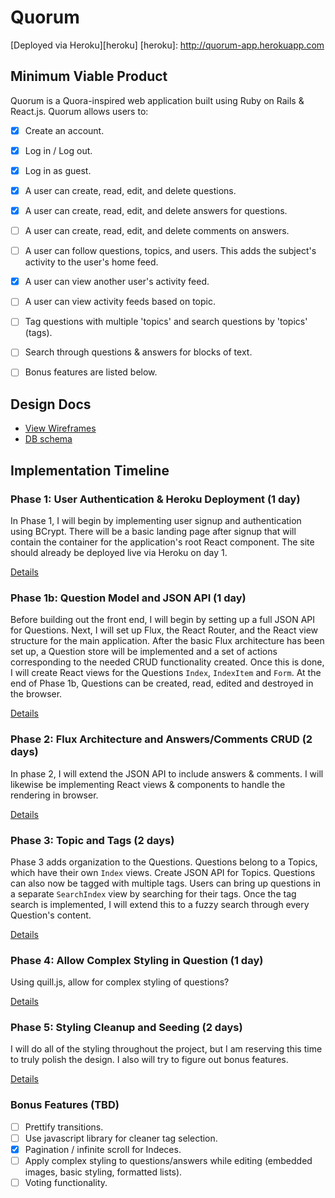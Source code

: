 # Quorum

[Deployed via Heroku][heroku]
[heroku]: http://quorum-app.herokuapp.com

## Minimum Viable Product

Quorum is a Quora-inspired web application built using Ruby on Rails & React.js. Quorum allows users to:

<!-- This is a Markdown checklist. Use it to keep track of your progress! -->

- [X] Create an account.
- [X] Log in / Log out.
- [X] Log in as guest.
- [X] A user can create, read, edit, and delete questions.
- [X] A user can create, read, edit, and delete answers for questions.
- [ ] A user can create, read, edit, and delete comments on answers.
- [ ] A user can follow questions, topics, and users. This adds the subject's activity to the user's home feed.
- [X] A user can view another user's activity feed.
- [ ] A user can view activity feeds based on topic.
- [ ] Tag questions with multiple 'topics' and search questions by 'topics' (tags).
- [ ] Search through questions & answers for blocks of text.

- [ ] Bonus features are listed below.

## Design Docs
* [View Wireframes][view]
* [DB schema][schema]

[view]: ./docs/views.md
[schema]: ./docs/schema.md

## Implementation Timeline

### Phase 1: User Authentication & Heroku Deployment (1 day)

In Phase 1, I will begin by implementing user signup and authentication using BCrypt. There will be a basic landing page after signup that will contain the container for the application's root React component. The site should already be deployed live via Heroku on day 1.

[Details][phase-one]

### Phase 1b: Question Model and JSON API (1 day)

Before building out the front end, I will begin by setting up a full JSON API for Questions.
Next, I will set up Flux, the React Router, and the React view structure for the main application. After the basic Flux architecture has been set up, a Question store will be implemented and a set of actions corresponding to the needed CRUD functionality created.
Once this is done, I will create React views for the Questions `Index`, `IndexItem` and `Form`. At the end of Phase 1b, Questions can be created, read, edited and destroyed in the browser.


[Details][phase-one]

### Phase 2: Flux Architecture and Answers/Comments CRUD (2 days)

In phase 2, I will extend the JSON API to include answers & comments. I will likewise be implementing React views & components to handle the rendering in browser.


[Details][phase-two]

### Phase 3: Topic and Tags (2 days)

Phase 3 adds organization to the Questions. Questions belong to a Topics, which have their own `Index` views. Create JSON API for Topics. Questions can also now be tagged with multiple tags. Users can bring up questions in a separate `SearchIndex` view by searching for their tags. Once the tag search is implemented, I will extend this to a fuzzy search through every Question's content.

[Details][phase-three]

### Phase 4: Allow Complex Styling in Question (1 day)

Using quill.js, allow for complex styling of questions?

[Details][phase-four]

### Phase 5: Styling Cleanup and Seeding (2 days)

I will do all of the styling throughout the project, but I am reserving this time to truly polish the design. I also will try to figure out bonus features.

[Details][phase-five]


### Bonus Features (TBD)
- [ ] Prettify transitions.
- [ ] Use javascript library for cleaner tag selection.
- [X] Pagination / infinite scroll for Indeces.
- [ ] Apply complex styling to questions/answers while editing (embedded images, basic styling, formatted lists).
- [ ] Voting functionality.

[phase-one]: ./docs/phases/phase1.md
[phase-two]: ./docs/phases/phase2.md
[phase-three]: ./docs/phases/phase3.md
[phase-four]: ./docs/phases/phase4.md
[phase-five]: ./docs/phases/phase5.md
